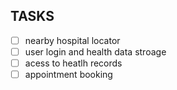 ## TASKS

- [ ] nearby hospital locator   
- [ ] user login and health data stroage
- [ ] acess to heatlh records
- [ ] appointment booking